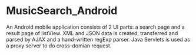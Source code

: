 MusicSearch_Android
===================
An Android mobile application consists of 2 UI parts: a search page and a result page of listView.
XML and JSON data is created, transferred and parsed by AJAX and a hand-written regExp parser. Java Servlets is used as a
proxy server to do cross-domian request.
